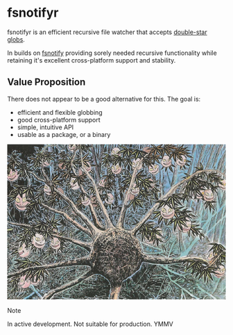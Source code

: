 # fsnotifyr

fsnotifyr is an efficient recursive file watcher that accepts [double-star globs](https://pkg.go.dev/github.com/bmatcuk/doublestar).

In builds on [fsnotify](https://pkg.go.dev/github.com/fsnotify/fsnotify) providing sorely needed recursive functionality while retaining it's excellent cross-platform support and stability.

## Value Proposition

There does not appear to be a good alternative for this. The goal is:

- efficient and flexible globbing
- good cross-platform support
- simple, intuitive API
- usable as a package, or a binary

<img src="jimenju.png" alt="Watch Tree" title="Watch Tree" />

> [!NOTE]
> In active development. Not suitable for production. YMMV
